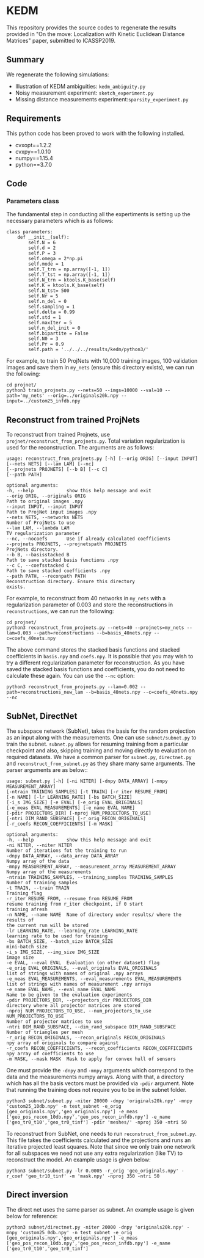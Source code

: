 # KEDM

This repository provides the source codes to regenerate the results provided in "On the move: Localization with Kinetic Euclidean Distance Matrices" paper, submitted to ICASSP2019.

## Summary
We regenerate the following simulations:
- Illustration of KEDM ambiguities: ```kedm_ambiguity.py```
- Noisy measurement experiment: ```sketch_experiment.py```
- Missing distance measurements experiment:```sparsity_experiment.py``` 

## Requirements
This python code has been proved to work with the following installed.
- cvxopt==1.2.2
- cvxpy==1.0.10
- numpy==1.15.4
- python==3.7.0

## Code

### Parameters class
The fundamental step in conducting all the expertiments is setting up the necessary parameters which is as follows:

```console
class parameters:
    def __init__(self):
        self.N = 6
        self.d = 2
        self.P = 3
        self.omega = 2*np.pi
        self.mode = 1
        self.T_trn = np.array([-1, 1])
        self.T_tst = np.array([-1, 1])
        self.N_trn = ktools.K_base(self)
        self.K = ktools.K_base(self)
        self.N_tst= 500
        self.Nr = 5
        self.n_del = 0
        self.sampling = 1
        self.delta = 0.99
        self.std = 1
        self.maxIter = 5
        self.n_del_init = 0
        self.bipartite = False
        self.N0 = 3
        self.Pr = 0.9
        self.path = '../../../results/kedm/python3/'
```

For example, to train 50 ProjNets with 10,000 training images, 100 validation images and save them in ```my_nets``` (ensure this directory exists), we can run the following:
``` console
cd projnet/
python3 train_projnets.py --nets=50 --imgs=10000 --val=10 --path='my_nets' --orig=../originals20k.npy --input=../custom25_infdb.npy
```

## Reconstruct from trained ProjNets
To reconstruct from trained Projnets, use ```projnet/reconstruct_from_projnets.py```. Total variation regularization is used for the reconstruction.
The arguments are as follows:
```console
usage: reconstruct_from_projnets.py [-h] [--orig ORIG] [--input INPUT]
[--nets NETS] [--lam LAM] [--nc]
[--projnets PROJNETS] [--b B] [--c C]
[--path PATH]

optional arguments:
-h, --help            show this help message and exit
--orig ORIG, --originals ORIG
Path to original images .npy
--input INPUT, --input INPUT
Path to ProjNet input images .npy
--nets NETS, --networks NETS
Number of ProjNets to use
--lam LAM, --lambda LAM
TV regularization parameter
--nc, --nocoefs       Use if already calculated coefficients
--projnets PROJNETS, --projnetspath PROJNETS
ProjNets directory.
--b B, --basisstacked B
Path to save stacked basis functions .npy
--c C, --coefsstacked C
Path to save stacked coefficients .npy
--path PATH, --reconpath PATH
Reconstruction directory. Ensure this directory
exists.
```

For example, to reconstruct from 40 networks in ```my_nets``` with a regularization parameter of 0.003 and store the reconstructions in ```reconstructions```, we can run the following:
```console
cd projnet/
python3 reconstruct_from_projnets.py --nets=40 --projnets=my_nets --lam=0.003 --path=reconstructions --b=basis_40nets.npy --c=coefs_40nets.npy
```

The above command stores the stacked basis functions and stacked coefficients in ```basis.npy``` and ```coefs.npy```.
It is possible that you may wish to try a different regularization parameter for reconstruction. 
As you have saved the stacked basis functions and coefficients, you do not need to calculate these again. You can use the ```--nc``` option:
```console
python3 reconstruct_from_projnets.py --lam=0.002 --path=reconstructions_new_lam --b=basis_40nets.npy --c=coefs_40nets.npy --nc
```
## SubNet, DirectNet

The subspace network (SubNet), takes the basis for the random projection as an input along with the measurements. One can use `subnet/subnet.py` to train the subnet. `subnet.py` allows for resuming training from a particular checkpoint and also, skipping training and moving directly to evaluation on required datasets. We have a common parser for `subnet.py`, `directnet.py` and `reconstruct_from_subnet.py` as they share many same arguments. The parser arguments are as below::

```console
usage: subnet.py [-h] [-ni NITER] [-dnpy DATA_ARRAY] [-mnpy MEASUREMENT_ARRAY]
[-ntrain TRAINING_SAMPLES] [-t TRAIN] [-r_iter RESUME_FROM]
[-n NAME] [-lr LEARNING_RATE] [-bs BATCH_SIZE]
[-i_s IMG_SIZE] [-e EVAL] [-e_orig EVAL_ORIGINALS]
[-e_meas EVAL_MEASUREMENTS] [-e_name EVAL_NAME]
[-pdir PROJECTORS_DIR] [-nproj NUM_PROJECTORS_TO_USE]
[-ntri DIM_RAND_SUBSPACE] [-r_orig RECON_ORIGINALS]
[-r_coefs RECON_COEFFICIENTS] [-m MASK]

optional arguments:
-h, --help            show this help message and exit
-ni NITER, --niter NITER
Number of iterations fot the training to run
-dnpy DATA_ARRAY, --data_array DATA_ARRAY
Numpy array of the data
-mnpy MEASUREMENT_ARRAY, --measurement_array MEASUREMENT_ARRAY
Numpy array of the measurements
-ntrain TRAINING_SAMPLES, --training_samples TRAINING_SAMPLES
Number of training samples
-t TRAIN, --train TRAIN
Training flag
-r_iter RESUME_FROM, --resume_from RESUME_FROM
resume training from r_iter checkpoint, if 0 start
training afresh
-n NAME, --name NAME  Name of directory under results/ where the results of
the current run will be stored
-lr LEARNING_RATE, --learning_rate LEARNING_RATE
learning rate to be used for training
-bs BATCH_SIZE, --batch_size BATCH_SIZE
mini-batch size
-i_s IMG_SIZE, --img_size IMG_SIZE
image size
-e EVAL, --eval EVAL  Evaluation (on other dataset) flag
-e_orig EVAL_ORIGINALS, --eval_originals EVAL_ORIGINALS
list of strings with names of original .npy arrays
-e_meas EVAL_MEASUREMENTS, --eval_measurements EVAL_MEASUREMENTS
list of strings with names of measurement .npy arrays
-e_name EVAL_NAME, --eval_name EVAL_NAME
Name to be given to the evaluation experiments
-pdir PROJECTORS_DIR, --projectors_dir PROJECTORS_DIR
directory where all projector matrices are stored
-nproj NUM_PROJECTORS_TO_USE, --num_projectors_to_use NUM_PROJECTORS_TO_USE
Number of projector matrices to use
-ntri DIM_RAND_SUBSPACE, --dim_rand_subspace DIM_RAND_SUBSPACE
Number of triangles per mesh
-r_orig RECON_ORIGINALS, --recon_originals RECON_ORIGINALS
npy array of originals to compare against
-r_coefs RECON_COEFFICIENTS, --recon_coefficients RECON_COEFFICIENTS
npy array of coefficients to use
-m MASK, --mask MASK  Mask to apply for convex hull of sensors

```

One must provide the `-dnpy` and `-mnpy` arguments which correspond to the data and the measurements numpy arrays. Along with that, a directory which has all the basis vectors must be provided via `-pdir` argument. Note that running the training does not require you to be in the subnet folder. 

```console
python3 subnet/subnet.py -niter 20000 -dnpy 'originals20k.npy' -mnpy 'custom25_10db.npy' -n test_subnet -e_orig [geo_originals.npy','geo_originals.npy'] -e_meas ['geo_pos_recon_10db.npy','geo_pos_recon_infdb.npy'] -e_name ['geo_tr0_t10','geo_tr0_tinf'] -pdir 'meshes/' -nproj 350 -ntri 50

```

To reconstruct from SubNet, one needs to run `reconstruct_from_subnet.py`. This file takes the coefficients calculated and the projections and runs an iterative projected least squares. Note that since we only train one network for all subspaces we need not use any extra regularization (like TV) to reconstruct the model. An example usage is given below:

```console
python3 subnet/subnet.py -lr 0.0005 -r_orig 'geo_originals.npy' -r_coef 'geo_tr10_tinf' -m 'mask.npy' -nproj 350 -ntri 50
```

## Direct inversion

The direct net uses the same parser as subnet. An example usage is given below for reference:

```console
python3 subnet/directnet.py -niter 20000 -dnpy 'originals20k.npy' -mnpy 'custom25_0db.npy' -n test_subnet -e_orig [geo_originals.npy','geo_originals.npy'] -e_meas ['geo_pos_recon_10db.npy','geo_pos_recon_infdb.npy'] -e_name ['geo_tr0_t10','geo_tr0_tinf']

```


